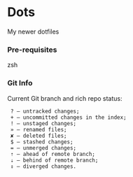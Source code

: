 # Dots #

My newer dotfiles

### Pre-requisites ###

zsh


### Git Info ###

Current Git branch and rich repo status:
```
 ? — untracked changes;
 + — uncommitted changes in the index;
 ! — unstaged changes;
 » — renamed files;
 ✘ — deleted files;
 $ — stashed changes;
 = — unmerged changes;
 ⇡ — ahead of remote branch;
 ⇣ — behind of remote branch;
 ⇕ — diverged changes.
```

